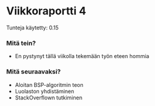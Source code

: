 # Viikkoraportti 4
Tunteja käytetty: 0.15

### Mitä tein?

- En pystynyt tällä viikolla tekemään työn eteen hommia

### Mitä seuraavaksi?

- Aloitan BSP-algoritmin teon
- Luolaston yhdistäminen
- StackOverflown tutkiminen
